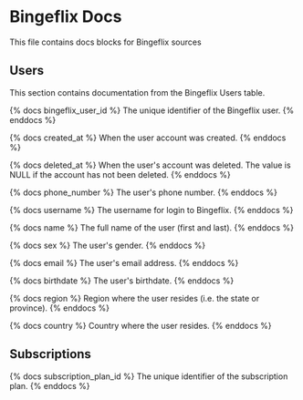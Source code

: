 # Bingeflix Docs
This file contains docs blocks for Bingeflix sources

## Users
This section contains documentation from the Bingeflix Users table.

{% docs bingeflix_user_id %}
The unique identifier of the Bingeflix user.
{% enddocs %}

{% docs created_at %}
When the user account was created.
{% enddocs %}

{% docs deleted_at %}
When the user's account was deleted. The value is NULL if the account has not been deleted.
{% enddocs %}

{% docs phone_number %}
The user's phone number.
{% enddocs %}

{% docs username %}
The username for login to Bingeflix.
{% enddocs %}

{% docs name %}
The full name of the user (first and last).
{% enddocs %}

{% docs sex %}
The user's gender.
{% enddocs %}

{% docs email %}
The user's email address.
{% enddocs %}

{% docs birthdate %}
The user's birthdate.
{% enddocs %}

{% docs region %}
Region where the user resides (i.e. the state or province).
{% enddocs %}

{% docs country %}
Country where the user resides.
{% enddocs %}

## Subscriptions

{% docs subscription_plan_id %}
The unique identifier of the subscription plan.
{% enddocs %}
